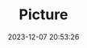 ---
weight: 1
images:
- /images/edited/86.jpeg
title: Picture
date: 2023-12-07 20:53:26
tags: [luminar neo,work,24-70mm F2.8 DG DN | Art 019,ILCE-7M3,70.0]
---